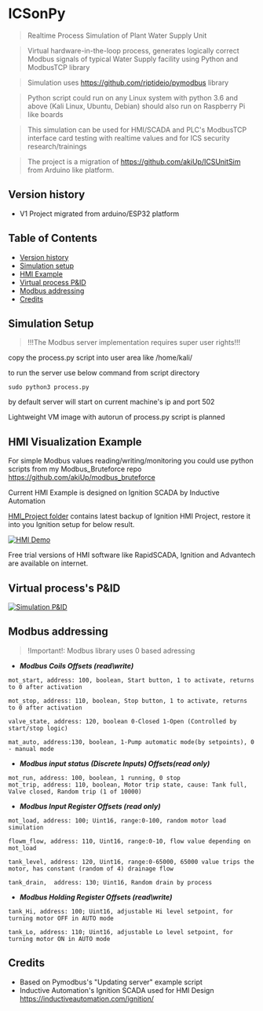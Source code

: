 # ICSonPy
> Realtime Process Simulation of Plant Water Supply Unit

> Virtual hardware-in-the-loop process, generates logically correct Modbus signals of typical Water Supply facility using Python and ModbusTCP library

> Simulation uses https://github.com/riptideio/pymodbus library

> Python script could run on any Linux system with python 3.6 and above (Kali Linux, Ubuntu, Debian) should also run on Raspberry Pi like boards

> This simulation can be used for HMI/SCADA and PLC's ModbusTCP interface card testing with realtime values and for ICS security research/trainings

> The project is a migration of https://github.com/akiUp/ICSUnitSim from Arduino like platform.

## Version history
- V1 Project migrated from arduino/ESP32 platform

## Table of Contents
- [Version history](#Version)
- [Simulation setup](#Simulation)
- [HMI Example](#HMI)
- [Virtual process P&ID](#Virtual)
- [Modbus addressing](#Modbus)
- [Credits](#Credits)


## Simulation Setup

>!!!The Modbus server implementation requires super user rights!!!

copy the process.py script into user area like /home/kali/

to run the server use below command from script directory
```shell
sudo python3 process.py
```

by default server will start on current machine's ip and port 502

Lightweight VM image with autorun of process.py script is planned

## HMI Visualization Example

For simple Modbus values reading/writing/monitoring you could use python scripts from my Modbus_Bruteforce repo https://github.com/akiUp/modbus_bruteforce

Current HMI Example is designed on Ignition SCADA by Inductive Automation

<a href="https://github.com/akiUp/ICSUnitSim/tree/master/HMI_Project"> HMI_Project folder</a> contains latest backup of Ignition HMI Project, restore it into you Ignition setup for below result. 

<a href="https://github.com/akiUp/ICSUnitSim"><img src="https://github.com/akiUp/ICSUnitSim/blob/master/v02/img/ICSonChip.gif" title="HMI demo" alt="HMI Demo"></a>

Free trial versions of HMI software like RapidSCADA, Ignition and Advantech are available on internet.

## Virtual process's P&ID

<a href="https://github.com/akiUp/ICSUnitSim"><img src="https://github.com/akiUp/ICSUnitSim/blob/master/v02/img/ICSUnitSimP%26IDv02.png" title="Simulation P&ID" alt="Simulation P&ID"></a>

## Modbus addressing

> !Important!: Modbus library uses 0 based adressing

- ***Modbus Coils Offsets (read\write)***
```shell
mot_start, address: 100, boolean, Start button, 1 to activate, returns to 0 after activation

mot_stop, address: 110, boolean, Stop button, 1 to activate, returns to 0 after activation

valve_state, address: 120, boolean 0-Closed 1-Open (Controlled by start/stop logic)

mat_auto, address:130, boolean, 1-Pump automatic mode(by setpoints), 0 - manual mode
```
- ***Modbus input status (Discrete Inputs) Offsets(read only)***
```shell
mot_run, address: 100, boolean, 1 running, 0 stop
mot_trip, address: 110, boolean, Motor trip state, cause: Tank full, Valve closed, Random trip (1 of 10000)
```
- ***Modbus Input Register Offsets (read only)***
```shell
mot_load, address: 100; Uint16, range:0-100, random motor load simulation

flowm_flow, address: 110, Uint16, range:0-10, flow value depending on mot_load 

tank_level, address: 120, Uint16, range:0-65000, 65000 value trips the motor, has constant (random of 4) drainage flow

tank_drain,  address: 130; Uint16, Random drain by process
```
- ***Modbus Holding Register Offsets (read\write)***
```shell
tank_Hi, address: 100; Uint16, adjustable Hi level setpoint, for turning motor OFF in AUTO mode

tank_Lo, address: 110; Uint16, adjustable Lo level setpoint, for turning motor ON in AUTO mode
```

## Credits
- Based on Pymodbus's "Updating server" example script
- Inductive Automation's Ignition SCADA used for HMI Design https://inductiveautomation.com/ignition/
